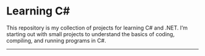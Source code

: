 # Learning C#

This repository is my collection of projects for learning C# and .NET.
I’m starting out with small projects to understand the basics of coding, compiling, and running programs in C#.

---